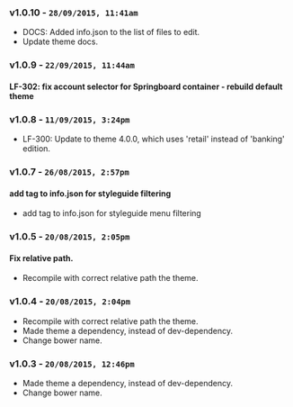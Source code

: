 ### v1.0.10 - `28/09/2015, 11:41am`
* DOCS: Added info.json to the list of files to edit.  
* Update theme docs.  

### v1.0.9 - `22/09/2015, 11:44am`
#### LF-302: fix account selector for Springboard container - rebuild default theme  


### v1.0.8 - `11/09/2015, 3:24pm`
* LF-300: Update to theme 4.0.0, which uses 'retail' instead of 'banking' edition.  


### v1.0.7 - `26/08/2015, 2:57pm`
#### add tag to info.json for styleguide filtering  
* add tag to info.json for styleguide menu filtering  


### v1.0.5 - `20/08/2015, 2:05pm`
#### Fix relative path.  
* Recompile with correct relative path the theme.  


### v1.0.4 - `20/08/2015, 2:04pm`
* Recompile with correct relative path the theme.  
* Made theme a dependency, instead of dev-dependency.  
* Change bower name.  


### v1.0.3 - `20/08/2015, 12:46pm`
* Made theme a dependency, instead of dev-dependency.  
* Change bower name.  

